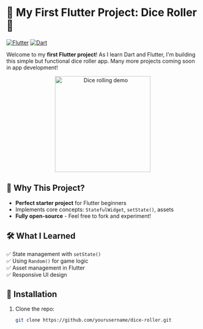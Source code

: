# 🎯 My First Flutter Project: Dice Roller 🎲

[![Flutter](https://img.shields.io/badge/Flutter-3.19-blue)](https://flutter.dev)
[![Dart](https://img.shields.io/badge/Dart-3.3-blue)](https://dart.dev)

Welcome to my **first Flutter project**! As I learn Dart and Flutter, I'm building this simple but functional dice roller app. Many more projects coming soon in app development!

<p align="center">
  <img src="screenshots/demo.gif" width="250" alt="Dice rolling demo">
</p>

## 🌟 Why This Project?
- **Perfect starter project** for Flutter beginners
- Implements core concepts: `StatefulWidget`, `setState()`, assets
- **Fully open-source** - Feel free to fork and experiment!

## 🛠️ What I Learned
✅ State management with `setState()`  
✅ Using `Random()` for game logic  
✅ Asset management in Flutter  
✅ Responsive UI design  

## 🚀 Installation
1. Clone the repo:
   ```bash
   git clone https://github.com/yourusername/dice-roller.git
